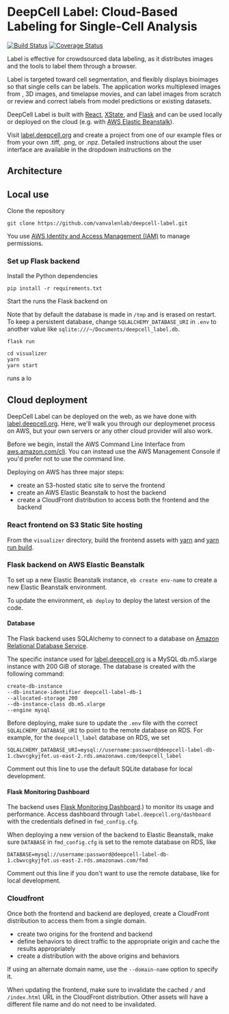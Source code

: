 # DeepCell Label: Cloud-Based Labeling for Single-Cell Analysis

[![Build Status](https://github.com/vanvalenlab/deepcell-label/workflows/tests/badge.svg)](https://github.com/vanvalenlab/deepcell-label/actions)
[![Coverage Status](https://coveralls.io/repos/github/vanvalenlab/deepcell-label/badge.svg?branch=master)](https://coveralls.io/github/vanvalenlab/deepcell-label?branch=master)

Label is effective for crowdsourced data labeling, as it distributes images and the tools to label them through a browser.

Label is targeted toward cell segmentation, and flexibly displays bioimages so that single cells can be labels. The application works multiplexed images from , 3D images, and timelapse movies, and can label images from scratch or review and correct labels from model predictions or existing datasets.

DeepCell Label is built with [React](https://reactjs.org/), [XState](https://xstate.js.org/docs/), and [Flask](https://flask.palletsprojects.com/en/2.0.x/) and can be used locally or deployed on the cloud (e.g. with [AWS Elastic Beanstalk](https://aws.amazon.com/elasticbeanstalk/)).

Visit [label.deepcell.org](https://label.deepcell.org) and create a project from one of our example files or from your own .tiff, .png, or .npz. Detailed instructions about the user interface are available in the dropdown instructions on the

## Architecture

## Local use

Clone the repository

```
git clone https://github.com/vanvalenlab/deepcell-label.git
```

You use [AWS Identity and Access Management (IAM)](https://docs.aws.amazon.com/IAM/latest/UserGuide/) to manage permissions.

### Set up Flask backend

Install the Python dependencies

```
pip install -r requirements.txt
```

Start the
runs the Flask backend on

Note that by default the database is made in `/tmp` and is erased on restart. To keep a persistent database, change `SQLALCHEMY_DATABASE_URI` in `.env` to another value like `sqlite:///~/Documents/deepcell_label.db`.

```
flask run
```

```
cd visualizer
yarn
yarn start
```

runs a lo

## Cloud deployment

DeepCell Label can be deployed on the web, as we have done with [label.deepcell.org](https://label.deepcell.org). Here, we'll walk you through our deploymenet process on AWS, but your own servers or any other cloud provider will also work.

Before we begin, install the AWS Command Line Interface from [aws.amazon.com/cli](https://aws.amazon.com/cli/). You can instead use the AWS Management Console if you'd prefer not to use the command line.

Deploying on AWS has three major steps:

- create an S3-hosted static site to serve the frontend
- create an AWS Elastic Beanstalk to host the backend
- create a CloudFront distribution to access both the frontend and the backend

### React frontend on S3 Static Site hosting

From the `visualizer` directory, build the frontend assets with [yarn](https://yarnpkg.com/en/docs/install) and [yarn run build](https://yarnpkg.com/en/docs/cli/yarn-run-build).

### Flask backend on AWS Elastic Beanstalk

To set up a new Elastic Beanstalk instance, `eb create env-name` to create a new Elastic Beanstalk environment.

To update the environment, `eb deploy` to deploy the latest version of the code.

#### Database

The Flask backend uses SQLAlchemy to connect to a database on [Amazon Relational Database Service](https://aws.amazon.com/rds/).

The specific instance used for [label.deepcell.org](https://label.deepcell.org) is a MySQL db.m5.xlarge instance with 200 GiB of storage. The database is created with the following command:

```
create-db-instance
--db-instance-identifier deepcell-label-db-1
--allocated-storage 200
--db-instance-class db.m5.xlarge
--engine mysql
```

Before deploying, make sure to update the `.env` file with the correct `SQLALCHEMY_DATABASE_URI` to point to the remote database on RDS.
For example, for the `deepcell_label` database on RDS, we set

```
SQLALCHEMY_DATABASE_URI=mysql://username:password@deepcell-label-db-1.cbwvcgkyjfot.us-east-2.rds.amazonaws.com/deepcell_label
```

Comment out this line to use the default SQLite database for local development.

#### Flask Monitoring Dashboard

The backend uses [Flask Monitoring Dashboard](https://flask-monitoringdashboard.readthedocs.io/en/latest/).) to monitor its usage and performance. Access dashboard through `label.deepcell.org/dashboard` with the credentials defined in `fmd_config.cfg`.

When deploying a new version of the backend to Elastic Beanstalk, make sure `DATABASE` in `fmd_config.cfg` is set to the remote database on RDS, like

```
DATABASE=mysql://username:password@deepcell-label-db-1.cbwvcgkyjfot.us-east-2.rds.amazonaws.com/fmd
```

Comment out this line if you don't want to use the remote database, like for local development.

### Cloudfront

Once both the frontend and backend are deployed, create a CloudFront distribution to access them from a single domain.

- create two origins for the frontend and backend
- define behaviors to direct traffic to the appropriate origin and cache the results appropriately
- create a distribution with the above origins and behaviors

If using an alternate domain name, use the `--domain-name` option to specify it.

When updating the frontend, make sure to invalidate the cached `/` and `/index.html` URL in the CloudFront distribution. Other assets will have a different file name and do not need to be invalidated.
